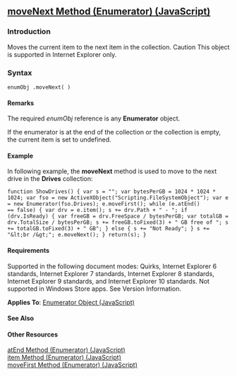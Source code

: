 ## [moveNext Method (Enumerator) (JavaScript)](moveNext-Method__Enumerator.html)

### Introduction 

 Moves the current item to the next item in the collection. Caution This object is supported in Internet Explorer only.

### Syntax 

```
enumObj .moveNext( )
```

#### Remarks 

<div id="languageReferenceRemarksSection" class="section" name="collapseableSection" style="">
  <p xmlns:util="util">
    The required <i>enumObj</i> reference is any <b>Enumerator</b> object.
  </p>
  <p xmlns:util="util">
    If the enumerator is at the end of the collection or the collection is empty, the current item is set to undefined.
  </p>
</div>

#### Example 

<p xmlns:util="util">
  In following example, the <b>moveNext</b> method is used to move to the next drive in the <b>Drives</b> collection:
</p>

```
function ShowDrives() { var s = ""; var bytesPerGB = 1024 * 1024 * 1024; var fso = new ActiveXObject("Scripting.FileSystemObject"); var e = new Enumerator(fso.Drives); e.moveFirst(); while (e.atEnd()
== false) { var drv = e.item(); s += drv.Path + " - "; if (drv.IsReady) { var freeGB = drv.FreeSpace / bytesPerGB; var totalGB = drv.TotalSize / bytesPerGB; s += freeGB.toFixed(3) + " GB free of "; s
+= totalGB.toFixed(3) + " GB"; } else { s += "Not Ready"; } s += "&lt;br /&gt;"; e.moveNext(); } return(s); }
```

#### Requirements 

<div id="requirementsTitleSection" class="section" name="collapseableSection" style="">
  <p xmlns:util="util">
    Supported in the following document modes: Quirks, Internet Explorer 6 standards, Internet Explorer 7 standards, Internet Explorer 8 standards, Internet Explorer 9 standards, and Internet
    Explorer 10 standards. Not supported in Windows Store apps. See Version Information.
  </p>
  <p xmlns:util="util">
    <b>Applies To</b>: <span sdata="link"><a href="63f03c21-d58c-47db-a728-4d8d88b0a422.htm">Enumerator Object (JavaScript)</a></span>
  </p>
</div>

#### See Also 

<div id="seeAlsoSection" class="section" name="collapseableSection" style="">
  <h4 class="subHeading">
    Other Resources
  </h4>
  <div class="seeAlsoStyle">
    <span sdata="link" xmlns:util="util"><a href="326808fb-9a0f-428e-aff1-b11b237913f1.htm">atEnd Method (Enumerator) (JavaScript)</a></span>
  </div>
  <div class="seeAlsoStyle">
    <span sdata="link" xmlns:util="util"><a href="a88e93f2-42df-4578-a4f9-0760bd074185.htm">item Method (Enumerator) (JavaScript)</a></span>
  </div>
  <div class="seeAlsoStyle">
    <span sdata="link" xmlns:util="util"><a href="96eedc66-7974-443c-b0cd-55373a7c0e59.htm">moveFirst Method (Enumerator) (JavaScript)</a></span>
  </div>
</div>

